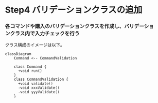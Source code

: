 # Step4 バリデーションクラスの追加
### 各コマンドや購入のバリデーションクラスを作成し、バリデーションクラス内で入力チェックを行う

クラス構成のイメージは以下。

```mermaid
classDiagram
    Command <-- CommandValidation

    class Command {
      +void run()
    }
    class CommandValidation {
      +void validate()
      -void xxxValidate()
      -void yyyValidate()
    }
```
